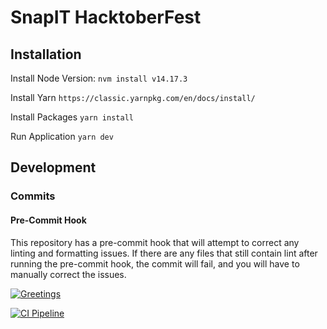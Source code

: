 # SnapIT HacktoberFest

## Installation

Install Node Version:
`nvm install v14.17.3`

Install Yarn
`https://classic.yarnpkg.com/en/docs/install/`

Install Packages
`yarn install`

Run Application
`yarn dev`

## Development

### Commits

#### Pre-Commit Hook

This repository has a pre-commit hook that will attempt to correct any linting and formatting
issues. If there are any files that still contain lint after running the pre-commit hook, the commit
will fail, and you will have to manually correct the issues.

[![Greetings](https://github.com/aaron-org/snapit-hacktoberfest/actions/workflows/greetings.yml/badge.svg)](https://github.com/aaron-org/snapit-hacktoberfest/actions/workflows/greetings.yml)

[![CI Pipeline](https://github.com/aaron-org/snapit-hacktoberfest/actions/workflows/ci-pipeline.yml/badge.svg)](https://github.com/aaron-org/snapit-hacktoberfest/actions/workflows/ci-pipeline.yml)
